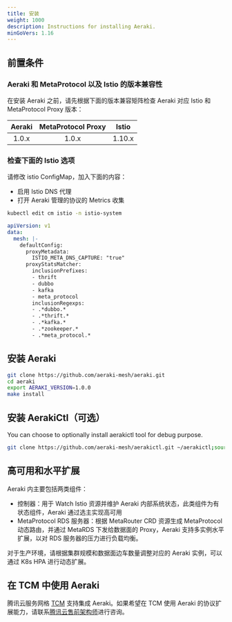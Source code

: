 ```yaml
---
title: 安装
weight: 1000
description: Instructions for installing Aeraki.
minGoVers: 1.16
---
```


## 前置条件

### Aeraki 和 MetaProtocol 以及 Istio 的版本兼容性

在安装 Aeraki 之前，请先根据下面的版本兼容矩阵检查 Aeraki 对应 Istio 和 MetaProtocol Proxy 版本：

| Aeraki       | MetaProtocol Proxy | Istio      |
|:------------:|:----------------:|:------------:|
| 1.0.x        | 1.0.x            | 1.10.x       |

### 检查下面的 Istio 选项

请修改 istio ConfigMap，加入下面的内容：

* 启用 Istio DNS 代理
* 打开 Aeraki 管理的协议的 Metrics 收集

```Bash
kubectl edit cm istio -n istio-system
```

```yaml
apiVersion: v1
data:
  mesh: |-
    defaultConfig:
      proxyMetadata:
        ISTIO_META_DNS_CAPTURE: "true"
      proxyStatsMatcher:
        inclusionPrefixes:
        - thrift
        - dubbo
        - kafka
        - meta_protocol
        inclusionRegexps:
        - .*dubbo.*
        - .*thrift.*
        - .*kafka.*
        - .*zookeeper.*
        - .*meta_protocol.*
```

## 安装 Aeraki

```bash
git clone https://github.com/aeraki-mesh/aeraki.git
cd aeraki
export AERAKI_VERSION=1.0.0
make install
```

## 安装 AerakiCtl（可选）

You can choose to optionally install aerakictl tool for debug purpose.

```bash
git clone https://github.com/aeraki-mesh/aerakictl.git ~/aerakictl;source ~/aerakictl/aerakictl.sh
```
## 高可用和水平扩展

Aeraki 内主要包括两类组件：
* 控制器：用于 Watch Istio 资源并维护 Aeraki 内部系统状态，此类组件为有状态组件，Aeraki 通过选主实现高可用
* MetaProtocol RDS 服务器：根据 MetaRouter CRD 资源生成 MetaProtocol 动态路由，并通过 MetaRDS 下发给数据面的 Proxy，Aeraki 支持多实例水平扩展，以对 RDS 服务器的压力进行负载均衡。

对于生产环境，请根据集群规模和数据面边车数量调整对应的 Aeraki 实例，可以通过 K8s HPA 进行动态扩展。

## 在 TCM 中使用 Aeraki

腾讯云服务网格 [TCM](https://cloud.tencent.com/product/tcm) 支持集成 Aeraki。如果希望在 TCM 使用 Aeraki 的协议扩展能力，请联系[腾讯云售前架构师](https://cloud.tencent.com/act/event/connect-service?from=intro_tcm#/)进行咨询。